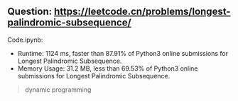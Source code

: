 ## Question: https://leetcode.cn/problems/longest-palindromic-subsequence/

Code.ipynb:
* Runtime: 1124 ms, faster than 87.91% of Python3 online submissions for Longest Palindromic Subsequence.
* Memory Usage: 31.2 MB, less than 69.53% of Python3 online submissions for Longest Palindromic Subsequence.
> dynamic programming